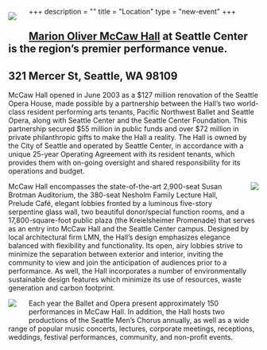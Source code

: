 +++
description = ""
title = "Location"
type = "new-event"
+++
<img style="max-width: 500px; float: left; margin: 10px 25px 25px 0px" src="/events/2017-seattle/mccaw_hall_03.jpg">


[Marion Oliver McCaw Hall](https://www.mccawhall.com/plan-your-event/event-spaces/nesholm-family-lecture-hall) at Seattle Center is the region’s premier performance venue.
----

321 Mercer St, Seattle, WA 98109
----

McCaw Hall opened in June 2003 as a $127 million renovation of the Seattle Opera House, made possible by a partnership between the Hall’s two world-class resident performing arts tenants, Pacific Northwest Ballet and Seattle Opera, along with Seattle Center and the Seattle Center Foundation. This partnership secured $55 million in public funds and over $72 million in private philanthropic gifts to make the Hall a reality. The Hall is owned by the City of Seattle and operated by Seattle Center, in accordance with a unique 25-year Operating Agreement with its resident tenants, which provides them with on-going oversight and shared responsibility for its operations and budget.

<img style="max-width: 500px; float: right; margin: 0px 0px 25px 25px" src="/events/2017-seattle/mccaw_hall_01.jpg">

McCaw Hall encompasses the state-of-the-art 2,900-seat Susan Brotman Auditorium, the 380-seat Nesholm Family Lecture Hall, Prelude Café, elegant lobbies fronted by a luminous five-story serpentine glass wall, two beautiful donor/special function rooms, and a 17,800-square-foot public plaza (the Kreielsheimer Promenade) that serves as an entry into McCaw Hall and the Seattle Center campus. Designed by local architectural firm LMN, the Hall’s design emphasizes elegance balanced with flexibility and functionality. Its open, airy lobbies strive to minimize the separation between exterior and interior, inviting the community to view and join the anticipation of audiences prior to a performance. As well, the Hall incorporates a number of environmentally sustainable design features which minimize its use of resources, waste generation and carbon footprint.

<img style="max-width: 500px; float: left; margin: 0px 25px 25px 0px" src="/events/2017-seattle/mccaw_hall_02.jpg">

Each year the Ballet and Opera present approximately 150 performances in McCaw Hall. In addition, the Hall hosts two productions of the Seattle Men’s Chorus annually, as well as a wide range of popular music concerts, lectures, corporate meetings, receptions, weddings, festival performances, community, and non-profit events.

<div style="clear: both">
</div>

<!-- {{< event_map >}} -->